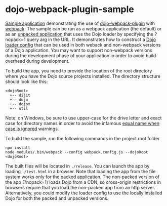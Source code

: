 # dojo-webpack-plugin-sample

[Sample application](https://openntf.github.io/dojo-webpack-plugin-sample/test.html) demonstrating the use of [dojo-webpack-plugin](https://github.com/OpenNTF/dojo-webpack-plugin) with [webpack](https://webpack.github.io/).  The sample can be run as a webpack application (the default) or as an [unpacked application](https://openntf.github.io/dojo-webpack-plugin-sample/test.html?nopack=1) that uses the Dojo loader by specifying the ?nopack=1 query arg in the URL.  It demonstrates how to construct a [Dojo loader config](https://github.com/OpenNTF/dojo-webpack-plugin-sample/blob/master/js/loaderConfig.js) that can be used in both weback and non-webpack versions of a Dojo application.  You may want to support non-webpack versions during the development phase of your application in order to avoid build overhead during development.

To build the app, you need to provide the location of the root directory where you have the Dojo source projects installed.  The directory structure should look like this:

```
<dojoRoot>
  +-- dijit
  +-- dojo
  +-- dojox
  +-- util
```
Note: on Windows, be sure to use upper-case for the drive letter and exact case for directory names in order to avoid the infamous [equal name when case is ignored](https://github.com/webpack/webpack/issues/2362) warnings.

To build the sample, run the following commands in the project root folder

```
npm install
node_modules/.bin/webpack --config webpack.config.js --dojoRoot <dojoRoot>
```

The built files will be located in `./release`.  You can launch the app by loading `./test.html` in a browser.  Note that loading the app from the file system works only for the packed application.  The non-packed version of the app (?nopack=1) loads Dojo from a CDN, so cross-origin restrictions in browsers require that you load the non-packed app from an http server.  Alternatively, you could modify the loader config to use the locally installed Dojo for both the packed and unpacked versions.
